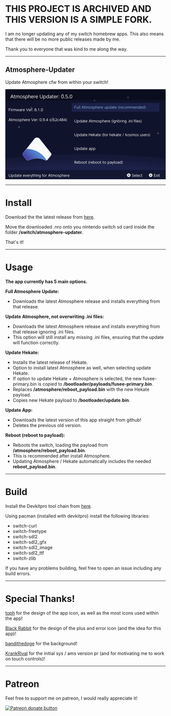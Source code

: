 # THIS PROJECT IS ARCHIVED AND THIS VERSION IS A SIMPLE FORK.

I am no longer updating any of my switch homebrew apps. This also means that there will be no more public releases made by me.

Thank you to everyone that was kind to me along the way.

----

## Atmosphere-Updater

Update Atmosphere cfw from within your switch!

![Img](images/example.jpg)

----

# Install

Download the the latest release from [here](https://github.com/ITotalJustice/atmosphere-updater/releases).

Move the downloaded .nro onto you nintendo switch sd card inside the folder **/switch/atmosphere-updater**.

That's it!

----

# Usage

__**The app currently has 5 main options.**__

**Full Atmosphere Update:**

* Downloads the latest Atmosphere release and installs everything from that release.

**Update Atmosphere, not overwriting .ini files:**

* Downloads the latest Atmosphere release and installs everything from that release ignoring .ini files.
* This option will still install any missing .ini files, ensuring that the update will function correctly.

**Update Hekate:**

* Installs the latest release of Hekate.
* Option to install latest Atmosphere as well, when selecting update Hekate.
* If option to update Hekate + Atmosphere is selected, the new fusee-primary.bin is copied to **/bootloader/payloads/fusee-primary.bin**.
* Replaces **/atmosphere/reboot_payload.bin** with the new Hekate payload.
* Copies new Hekate payload to **/bootloader/update.bin**.

**Update App:**

* Downloads the latest version of this app straight from github!
* Deletes the previous old version.

**Reboot (reboot to payload):**

* Reboots the switch, loading the payload from **/atmosphere/reboot_payload.bin**.
* This is recommended after install Atmosphere.
* Updating Atmosphere / Hekate automatically includes the needed **reboot_payload.bin**.

----

# Build

Install the Devkitpro tool chain from [here](https://devkitpro.org/wiki/Getting_Started).

 Using pacman (installed with devkitpro) install the following libraries:
* switch-curl
* switch-freetype
* switch-sdl2
* switch-sdl2_gfx
* switch-sdl2_image
* switch-sdl2_ttf
* switch-zlib

If you have any problems building, feel free to open an issue including any build errors.
 
----

# Special Thanks!

[toph](https://github.com/sudot0ph) for the design of the app icon, as well as the most icons used within the app!

[Black Rabbit](https://github.com/BlackRabbit22) for the design of the plus and error icon (and the idea for this app)!

[bandithedoge](https://github.com/bandithedoge) for the background!

[KrankRival](https://github.com/KranKRival) for the initial sys / ams version pr (and for motivating me to work on touch controls)!

----

# Patreon

Feel free to support me on patreon, I would really appreciate it!

<a href="https://www.patreon.com/totaljustice"><img src="https://c5.patreon.com/external/logo/become_a_patron_button@2x.png" alt="Patreon donate button" /> </a>
